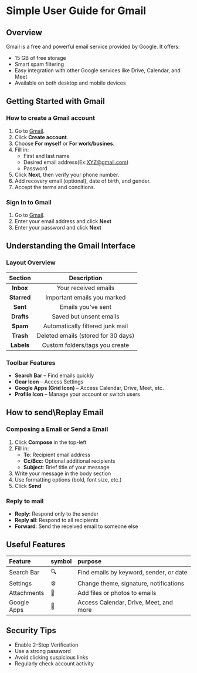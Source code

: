 # Simple User Guide for Gmail

## Overview

Gmail is a free and powerful email service provided by Google. It offers:
  * 15 GB of free storage
  * Smart spam filtering
  * Easy integration with other Google services like Drive, Calendar, and Meet
  * Available on both desktop and mobile devices

## Getting Started with Gmail

  ### How to create a Gmail account

  1. Go to [Gmail](www.gmail.com).
  2. Click **Create account**.
  3. Choose **For myself** or **For work/busines**.
  4. Fill in:
     * First and last name
     * Desired email address(Ex:XYZ@gmail.com)
     * Password
  1. Click **Next**, then verify your phone number.
  2. Add recovery email (optional), date of birth, and gender.
  3. Accept the terms and conditions.

  ### Sign In to Gmail

  1. Go to [Gmail](www.gmail.com).
  2. Enter your email address and click **Next**
  3. Enter your password and click **Next**

## Understanding the Gmail Interface

  ### Layout Overview

  | Section| Description |
  | :-------: | :-----------: |
  | **Inbox** | Your received emails |
  | **Starred** | Important emails you marked |
  | **Sent** | Emails you've sent |
  | **Drafts** | Saved but unsent emails |
  | **Spam** | Automatically filtered junk mail |
  | **Trash** | Deleted emails (stored for 30 days) |
  | **Labels** | Custom folders/tags you create |

  ### Toolbar Features

  * **Search Bar** – Find emails quickly
  * **Gear Icon** – Access Settings
  * **Google Apps (Grid Icon)** – Access Calendar, Drive, Meet, etc.
  *  **Profile Icon** – Manage your account or switch users

## How to send\Replay Email 
  ### Composing a Email or Send a Email
  
  1. Click **Compose** in the top-left
  2. Fill in:
     * **To**: Recipient email address
     * **Cc/Bcc**: Optional additional recipients
     *  **Subject**: Brief title of your message
  1. Write your message in the body section
  2. Use formatting options (bold, font size, etc.)
  4. Click **Send**

  ### Reply to mail

  * **Reply**: Respond only to the sender
  * **Reply all**: Respond to all recipients
  * **Forward**: Send the received email to someone else

## Useful Features

| Feature   | symbol | purpose                                |
|:-------   | :----- | :----                                  |
| Search Bar| 🔍    | Find emails by keyword, sender, or date|
| Settings | ⚙️    | Change theme, signature, notifications |
| Attachments | 📎 | Add files or photos to emails |
| Google Apps | 📅 | Access Calendar, Drive, Meet, and more |

## Security Tips

* Enable 2-Step Verification
* Use a strong password
* Avoid clicking suspicious links
* Regularly check account activity
 
     
